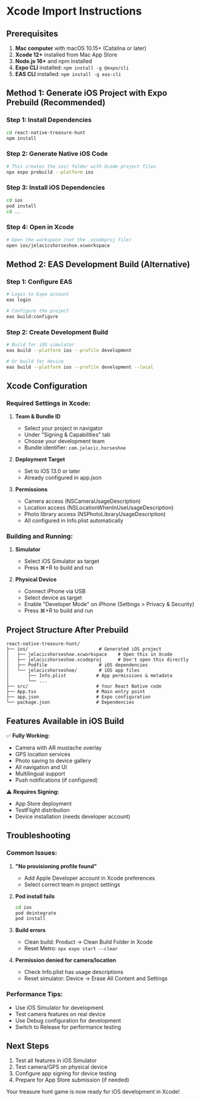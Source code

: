 # Xcode Import Instructions

## Prerequisites

1. **Mac computer** with macOS 10.15+ (Catalina or later)
2. **Xcode 12+** installed from Mac App Store
3. **Node.js 16+** and npm installed
4. **Expo CLI** installed: `npm install -g @expo/cli`
5. **EAS CLI** installed: `npm install -g eas-cli`

## Method 1: Generate iOS Project with Expo Prebuild (Recommended)

### Step 1: Install Dependencies
```bash
cd react-native-treasure-hunt
npm install
```

### Step 2: Generate Native iOS Code
```bash
# This creates the ios/ folder with Xcode project files
npx expo prebuild --platform ios
```

### Step 3: Install iOS Dependencies
```bash
cd ios
pod install
cd ..
```

### Step 4: Open in Xcode
```bash
# Open the workspace (not the .xcodeproj file)
open ios/jelacicshorseshoe.xcworkspace
```

## Method 2: EAS Development Build (Alternative)

### Step 1: Configure EAS
```bash
# Login to Expo account
eas login

# Configure the project
eas build:configure
```

### Step 2: Create Development Build
```bash
# Build for iOS simulator
eas build --platform ios --profile development

# Or build for device
eas build --platform ios --profile development --local
```

## Xcode Configuration

### Required Settings in Xcode:

1. **Team & Bundle ID**
   - Select your project in navigator
   - Under "Signing & Capabilities" tab
   - Choose your development team
   - Bundle identifier: `com.jelacic.horseshoe`

2. **Deployment Target**
   - Set to iOS 13.0 or later
   - Already configured in app.json

3. **Permissions**
   - Camera access (NSCameraUsageDescription)
   - Location access (NSLocationWhenInUseUsageDescription)
   - Photo library access (NSPhotoLibraryUsageDescription)
   - All configured in Info.plist automatically

### Building and Running:

1. **Simulator**
   - Select iOS Simulator as target
   - Press ⌘+R to build and run

2. **Physical Device**
   - Connect iPhone via USB
   - Select device as target
   - Enable "Developer Mode" on iPhone (Settings > Privacy & Security)
   - Press ⌘+R to build and run

## Project Structure After Prebuild

```
react-native-treasure-hunt/
├── ios/                          # Generated iOS project
│   ├── jelacicshorseshoe.xcworkspace    # Open this in Xcode
│   ├── jelacicshorseshoe.xcodeproj      # Don't open this directly
│   ├── Podfile                   # iOS dependencies
│   └── jelacicshorseshoe/        # iOS app files
│       ├── Info.plist           # App permissions & metadata
│       └── ...
├── src/                         # Your React Native code
├── App.tsx                      # Main entry point
├── app.json                     # Expo configuration
└── package.json                 # Dependencies
```

## Features Available in iOS Build

✅ **Fully Working:**
- Camera with AR mustache overlay
- GPS location services
- Photo saving to device gallery
- All navigation and UI
- Multilingual support
- Push notifications (if configured)

⚠️ **Requires Signing:**
- App Store deployment
- TestFlight distribution
- Device installation (needs developer account)

## Troubleshooting

### Common Issues:

1. **"No provisioning profile found"**
   - Add Apple Developer account in Xcode preferences
   - Select correct team in project settings

2. **Pod install fails**
   ```bash
   cd ios
   pod deintegrate
   pod install
   ```

3. **Build errors**
   - Clean build: Product → Clean Build Folder in Xcode
   - Reset Metro: `npx expo start --clear`

4. **Permission denied for camera/location**
   - Check Info.plist has usage descriptions
   - Reset simulator: Device → Erase All Content and Settings

### Performance Tips:

- Use iOS Simulator for development
- Test camera features on real device
- Use Debug configuration for development
- Switch to Release for performance testing

## Next Steps

1. Test all features in iOS Simulator
2. Test camera/GPS on physical device
3. Configure app signing for device testing
4. Prepare for App Store submission (if needed)

Your treasure hunt game is now ready for iOS development in Xcode!
